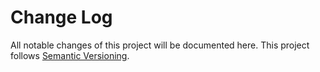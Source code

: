 # Change Log
All notable changes of this project will be documented here.
This project follows [Semantic Versioning](http://semver.org/).

